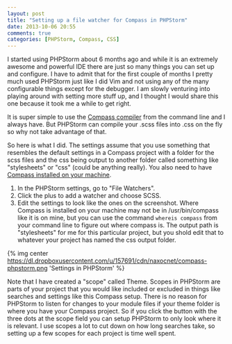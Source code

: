 ```yaml
---
layout: post
title: "Setting up a file watcher for Compass in PHPStorm"
date: 2013-10-06 20:55
comments: true
categories: [PHPStorm, Compass, CSS]
---
```

I started using PHPStorm about 6 months ago and while it is an extremely awesome and powerful IDE there are just so many things you can set up and configure. I have to admit that for the first couple of months I pretty much used PHPStorm just like I did Vim and not using any of the many configurable things except for the debugger. I am slowly venturing into playing around with setting more stuff up, and I thought I would share this one because it took me a while to get right.

It is super simple to use the [Compass compiler](http://compass-style.org/) from the command line and I always have. But PHPStorm can compile your .scss files into .css on the fly so why not take advantage of that.

So here is what I did. The settings assume that you use something that resembles the default settings in a Compass project with a folder for the scss files and the css being output to another folder called something like "stylesheets" or "css" (could be anything really). You also need to have [Compass installed on your machine](http://compass-style.org/install/).

1. In the PHPStorm settings, go to "File Watchers".
2. Click the plus to add a watcher and choose SCSS.
3. Edit the settings to look like the ones on the screenshot. Where Compass is installed on your machine may not be in /usr/bin/compass like it is on mine, but you can use the command `whereis compass` from your command line to figure out where compass is. The output path is "stylesheets" for me for this particular project, but you shold edit that to whatever your project has named the css output folder.

{% img center https://dl.dropboxusercontent.com/u/157691/cdn/naxocnet/compass-phpstorm.png 'Settings in PHPStorm' %}

Note that I have created a "scope" called Theme. Scopes in PHPStorm are parts of your project that you would like included or excluded in things like searches and settings like this Compass setup. There is no reason for PHPStorm to listen for changes to your module files if your theme folder is where you have your Compass project. So if you click the button with the three dots at the scope field you can setup PHPStorm to only look where it is relevant. I use scopes a lot to cut down on how long searches take, so setting up a few scopes for each project is time well spent. 
